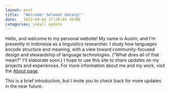 ```yaml
---
layout: post
title:  "Welcome! Selamat datang!"
date:   2022-09-01 17:28:04 +0700
categories: jekyll update
---
```

Hello, and welcome to my personal website! My name is Austin, and I'm presently in Indonesia as a linguistics researcher. I study how languages encode structure and meaning, with a view toward community-focused design and stewardship of language technologies. ("What does all of that mean?" I'll elaborate soon.) I hope to use this site to share updates on my projects and experiences. For more information about me and my work, visit the [About page](https://austinwkraft.github.io/about/).

This is a brief introduction, but I invite you to check back for more updates in the near future.
